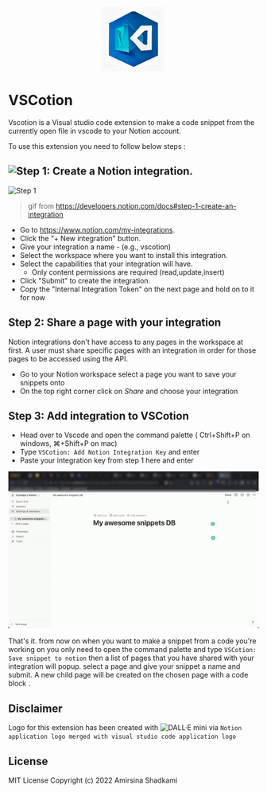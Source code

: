 <p align="center">
  <img src="https://raw.githubusercontent.com/amirsinaa/vscotion/main/.github/images/icons/icon.png" />
</p>

# VSCotion

Vscotion is a Visual studio code extension to make a code snippet from the currently open file in vscode to your Notion account.

To use this extension you need to follow below steps :

## ![Step 1: Create a Notion integration.](https://developers.notion.com/docs#step-1-create-an-integration)

![Step 1](https://files.readme.io/2ec137d-093ad49-create-integration.gif)
> gif from https://developers.notion.com/docs#step-1-create-an-integration

- Go to https://www.notion.com/my-integrations.
- Click the "+ New integration" button.
- Give your integration a name - (e.g., vscotion)
- Select the workspace where you want to install this integration.
- Select the capabilities that your integration will have.
  - Only content permissions are required (read,update,insert)
- Click "Submit" to create the integration.
- Copy the "Internal Integration Token" on the next page and hold on to it for now

## Step 2: Share a page with your integration
Notion integrations don't have access to any pages in the workspace at first. A user must share specific pages with an integration in order for those pages to be accessed using the API.
- Go to your Notion workspace select a page you want to save your snippets onto
- On the top right corner click on *Share* and choose your integration

## Step 3: Add integration to VSCotion
- Head over to Vscode and open the command palette ( Ctrl+Shift+P on windows,  ⌘+Shift+P on mac)
- Type `VSCotion: Add Notion Integration Key` and enter
- Paste your integration key from step 1 here and enter

![Step 1](https://raw.githubusercontent.com/amirsinaa/vscotion/main/.github/images/howto.gif)

That's it. from now on when you want to make a snippet from a code you're working on you only need to open the command palette and type  `VSCotion: Save snippet to notion` then a list of pages that you have shared with your integration will popup. select a page and give your snippet a name and submit.
A new child page will be created on the chosen page with a code block .

## Disclaimer
Logo for this extension has been created with ![DALL·E mini](https://huggingface.co/spaces/dalle-mini/dalle-mini) via `Notion application logo merged with visual studio code application logo`

## License
MIT License
Copyright (c) 2022 Amirsina Shadkami